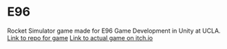 # E96
Rocket Simulator game made for E96 Game Development in Unity at UCLA.
[Link to repo for game](https://github.com/skylarshi123/RocketSimulator.git)
[Link to actual game on itch.io](https://sredifer.itch.io/rocket-simulator)
